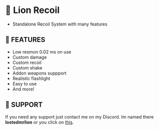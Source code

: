 # 🦁 Lion Recoil

- Standalone Recoil System with many features

## 🙆 FEATURES

- Low resmon 0.02 ms on use
- Custom damage
- Custom recoil
- Custom shake
- Addon weapons suppport
- Realistic flashlight
- Easy to use
- And more!

## 🦁 SUPPORT

If you need any support just contact me on my Discord. Im named there **lostedmrlion** or you click on [this](https://discord.com/users/710549603216261141).
